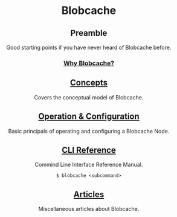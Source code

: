 <div align="center">

# Blobcache

## Preamble
Good starting points if you have never heard of Blobcache before.

### [Why Blobcache?](./0.2_Why_Blobcache.md)

## [Concepts](./1.0_Concepts.md)
Covers the conceptual model of Blobcache.

## [Operation & Configuration](./7.0_Configuration.md)
Basic principals of operating and configuring a Blobcache Node.

## [CLI Reference](./8.00_CLI_Reference.md)
Commind Line Interface Reference Manual.

`$ blobcache <subcommand>`

## [Articles](./9.00_Articles.md)
Miscellaneous articles about Blobcache.

</div>
